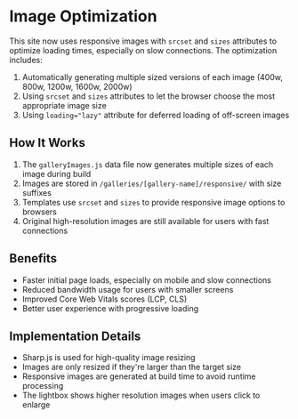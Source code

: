 # Image Optimization

This site now uses responsive images with `srcset` and `sizes` attributes to optimize loading times, especially on slow connections. The optimization includes:

1. Automatically generating multiple sized versions of each image (400w, 800w, 1200w, 1600w, 2000w)
2. Using `srcset` and `sizes` attributes to let the browser choose the most appropriate image size
3. Using `loading="lazy"` attribute for deferred loading of off-screen images

## How It Works

1. The `galleryImages.js` data file now generates multiple sizes of each image during build
2. Images are stored in `/galleries/[gallery-name]/responsive/` with size suffixes
3. Templates use `srcset` and `sizes` to provide responsive image options to browsers
4. Original high-resolution images are still available for users with fast connections

## Benefits

- Faster initial page loads, especially on mobile and slow connections
- Reduced bandwidth usage for users with smaller screens
- Improved Core Web Vitals scores (LCP, CLS)
- Better user experience with progressive loading

## Implementation Details

- Sharp.js is used for high-quality image resizing
- Images are only resized if they're larger than the target size
- Responsive images are generated at build time to avoid runtime processing
- The lightbox shows higher resolution images when users click to enlarge
